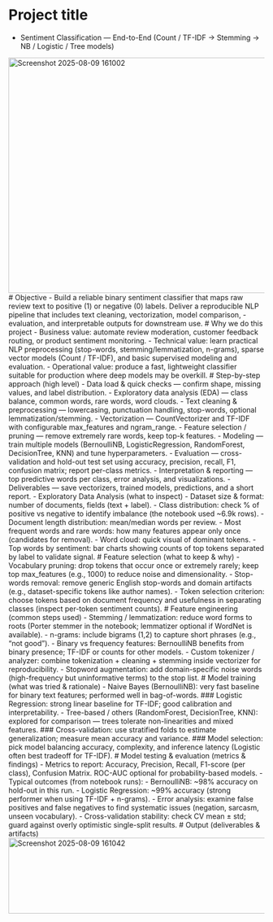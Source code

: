 # Project title
- Sentiment Classification — End-to-End (Count / TF-IDF → Stemming → NB / Logistic / Tree models)
<img width="1030" height="463" alt="Screenshot 2025-08-09 161002" src="https://github.com/user-attachments/assets/c6eaaaf9-db34-4134-9ffa-21ebece80639" />
# Objective
- Build a reliable binary sentiment classifier that maps raw review text to positive (1) or negative (0) labels. Deliver a reproducible NLP pipeline that includes text cleaning, vectorization, model comparison, - evaluation, and interpretable outputs for downstream use.
# Why we do this project
- Business value: automate review moderation, customer feedback routing, or product sentiment monitoring.
- Technical value: learn practical NLP preprocessing (stop-words, stemming/lemmatization, n-grams), sparse vector models (Count / TF-IDF), and basic supervised modeling and evaluation.
- Operational value: produce a fast, lightweight classifier suitable for production where deep models may be overkill.
# Step-by-step approach (high level)
- Data load & quick checks — confirm shape, missing values, and label distribution.
- Exploratory data analysis (EDA) — class balance, common words, rare words, word clouds.
- Text cleaning & preprocessing — lowercasing, punctuation handling, stop-words, optional lemmatization/stemming.
- Vectorization — CountVectorizer and TF-IDF with configurable max_features and ngram_range.
- Feature selection / pruning — remove extremely rare words, keep top-k features.
- Modeling — train multiple models (BernoulliNB, LogisticRegression, RandomForest, DecisionTree, KNN) and tune hyperparameters.
- Evaluation — cross-validation and hold-out test set using accuracy, precision, recall, F1, confusion matrix; report per-class metrics.
- Interpretation & reporting — top predictive words per class, error analysis, and visualizations.
- Deliverables — save vectorizers, trained models, predictions, and a short report.
- Exploratory Data Analysis (what to inspect)
- Dataset size & format: number of documents, fields (text + label).
- Class distribution: check % of positive vs negative to identify imbalance (the notebook used ~6.9k rows).
- Document length distribution: mean/median words per review.
- Most frequent words and rare words: how many features appear only once (candidates for removal).
- Word cloud: quick visual of dominant tokens.
- Top words by sentiment: bar charts showing counts of top tokens separated by label to validate signal.
# Feature selection (what to keep & why)
- Vocabulary pruning: drop tokens that occur once or extremely rarely; keep top max_features (e.g., 1000) to reduce noise and dimensionality.
- Stop-words removal: remove generic English stop-words and domain artifacts (e.g., dataset-specific tokens like author names).
- Token selection criterion: choose tokens based on document frequency and usefulness in separating classes (inspect per-token sentiment counts).
# Feature engineering (common steps used)
- Stemming / lemmatization: reduce word forms to roots (Porter stemmer in the notebook; lemmatizer optional if WordNet is available).
- n-grams: include bigrams (1,2) to capture short phrases (e.g., “not good”).
- Binary vs frequency features: BernoulliNB benefits from binary presence; TF-IDF or counts for other models.
- Custom tokenizer / analyzer: combine tokenization + cleaning + stemming inside vectorizer for reproducibility.
- Stopword augmentation: add domain-specific noise words (high-frequency but uninformative terms) to the stop list.
# Model training (what was tried & rationale)
- Naive Bayes (BernoulliNB): very fast baseline for binary text features; performed well in bag-of-words.
### Logistic Regression: strong linear baseline for TF-IDF; good calibration and interpretability.
- Tree-based / others (RandomForest, DecisionTree, KNN): explored for comparison — trees tolerate non-linearities and mixed features.
### Cross-validation: use stratified folds to estimate generalization; measure mean accuracy and variance.
### Model selection: pick model balancing accuracy, complexity, and inference latency (Logistic often best tradeoff for TF-IDF).
# Model testing & evaluation (metrics & findings)
- Metrics to report: Accuracy, Precision, Recall, F1-score (per class), Confusion Matrix. ROC-AUC optional for probability-based models.
- Typical outcomes (from notebook runs):
- BernoulliNB: ~98% accuracy on hold-out in this run.
- Logistic Regression: ~99% accuracy (strong performer when using TF-IDF + n-grams).
- Error analysis: examine false positives and false negatives to find systematic issues (negation, sarcasm, unseen vocabulary).
- Cross-validation stability: check CV mean ± std; guard against overly optimistic single-split results.
# Output (deliverables & artifacts)
<img width="602" height="149" alt="Screenshot 2025-08-09 161042" src="https://github.com/user-attachments/assets/6eb57450-eb23-4b1a-8fdb-45b6b15e7bf2" />
